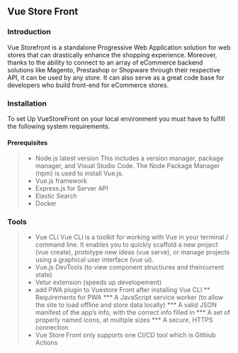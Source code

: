 ## Vue Store Front

### Introduction
Vue Storefront is a standalone Progressive Web Application solution for web stores that can drastically enhance the shopping experience. Moreover, thanks to the ability to connect to an array of eCommerce backend solutions like Magento, Prestashop or Shopware through their respective API, it can be used by any store.  It can also serve as a great code base for developers who build front-end for eCommerce stores. 

### Installation
 To set Up VueStoreFront on your local environment you must have to fulfill the following system requirements.
 
 #### Prerequisites
 
>* Node.js latest version This includes a version manager, package manager, and Visual Studio Code. The Node Package Manager (npm) is used to install Vue.js.
>* Vue.js framework
>* Express.js for Server API
>* Elastic Search
>* Docker

### Tools
>* Vue CLI
    Vue CLI is a toolkit for working with Vue in your terminal / command line. It enables you to quickly scaffold a new project (vue create), prototype new ideas (vue serve), or manage projects using a graphical user interface (vue ui).
>* Vue.js DevTools (to view component structiures and theircurrent state)
>* Vetur extension (speeds up developement)
>* add PWA plugin to Vuestore Front after installing Vue CLI
>** Requirements for PWA
>*** A JavaScript service worker (to allow the site to load offline and store data locally)
>*** A valid JSON manifest of the app’s info, with the correct info filled in
>*** A set of properly named icons, at multiple sizes
>*** A secure, HTTPS connection
>* Vue Store Front only supports one CI/CD tool which is Githiub Actions
